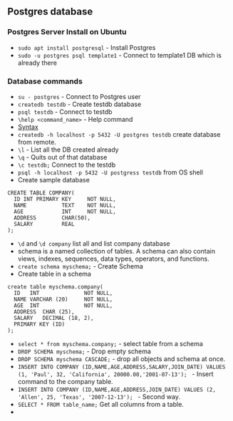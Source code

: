 ## Postgres database

### Postgres Server Install on Ubuntu
 
 - `sudo apt install postgresql` - Install Postgres
 - `sudo -u postgres psql template1` - Connect to template1 DB which is already there
 
 ### Database commands
 
 - `su - postgres` - Connect to Postgres user
 - `createdb testdb` - Create testdb database
 - `psql testdb` - Connect to testdb
 - `\help <command_name>` - Help command
 - [Syntax](https://www.tutorialspoint.com/postgresql/postgresql_syntax.htm)
 - `createdb -h localhost -p 5432 -U postgres testdb` create database from remote.
 - `\l` - List all the DB created already
 - `\q` - Quits out of that database 
 - `\c testdb;` Connect to the testdb
 - `psql -h localhost -p 5432 -U postgress testdb` from OS shell
 - Create sample database
 ```
 CREATE TABLE COMPANY(
   ID INT PRIMARY KEY     NOT NULL,
   NAME           TEXT    NOT NULL,
   AGE            INT     NOT NULL,
   ADDRESS        CHAR(50),
   SALARY         REAL
);
 ```
 - `\d` and `\d company` list all and list company database
 - schema is a named collection of tables. A schema can also contain views, indexes, sequences, data types, operators, and functions.
 - `create schema myschema;` - Create Schema
 - Create table in a schema 
 ```
 create table myschema.company(
   ID   INT              NOT NULL,
   NAME VARCHAR (20)     NOT NULL,
   AGE  INT              NOT NULL,
   ADDRESS  CHAR (25),
   SALARY   DECIMAL (18, 2),
   PRIMARY KEY (ID)
);
 ```
 - `select * from myschema.company;` - select table from a schema
 - `DROP SCHEMA myschema;` - Drop empty schema
 - `DROP SCHEMA myschema CASCADE;` - drop all objects and schema at once.
 - `INSERT INTO COMPANY (ID,NAME,AGE,ADDRESS,SALARY,JOIN_DATE) VALUES (1, 'Paul', 32, 'California', 20000.00,'2001-07-13');
` - Insert command to the company table.
- `INSERT INTO COMPANY (ID,NAME,AGE,ADDRESS,JOIN_DATE) VALUES (2, 'Allen', 25, 'Texas', '2007-12-13');
` - Second way.
- `SELECT * FROM table_name;` Get all columns from a table.
- 
